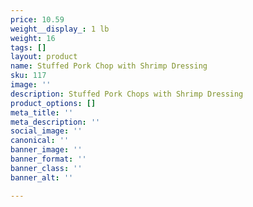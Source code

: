 ```yaml
---
price: 10.59
weight__display_: 1 lb
weight: 16
tags: []
layout: product
name: Stuffed Pork Chop with Shrimp Dressing
sku: 117
image: ''
description: Stuffed Pork Chops with Shrimp Dressing
product_options: []
meta_title: ''
meta_description: ''
social_image: ''
canonical: ''
banner_image: ''
banner_format: ''
banner_class: ''
banner_alt: ''

---
```

